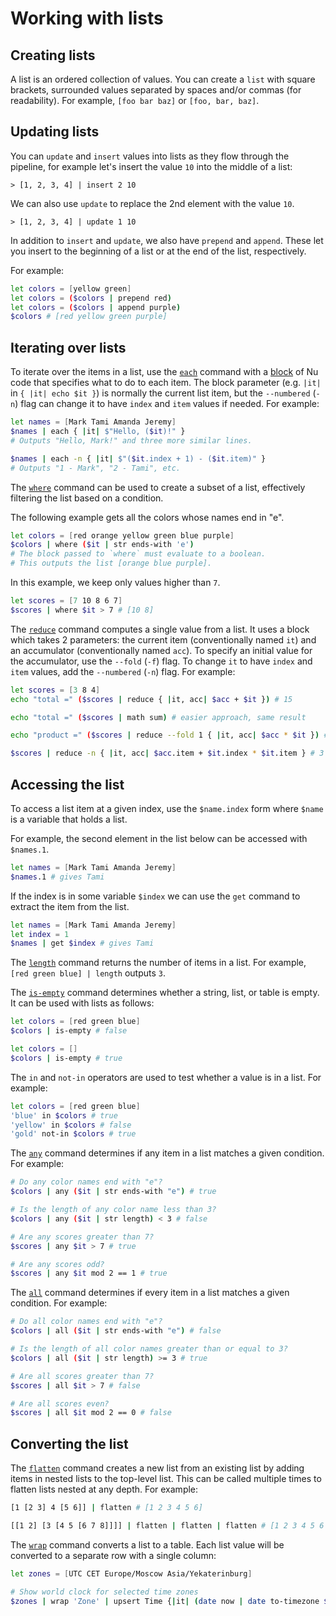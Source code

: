 # Working with lists

## Creating lists

A list is an ordered collection of values.
You can create a `list` with square brackets, surrounded values separated by spaces and/or commas (for readability).
For example, `[foo bar baz]` or `[foo, bar, baz]`.

## Updating lists

You can `update` and `insert` values into lists as they flow through the pipeline, for example let's insert the value `10` into the middle of a list:

```
> [1, 2, 3, 4] | insert 2 10
```

We can also use `update` to replace the 2nd element with the value `10`.

```
> [1, 2, 3, 4] | update 1 10
```

In addition to `insert` and `update`, we also have `prepend` and `append`. These let you insert to the beginning of a list or at the end of the list, respectively.

For example:

```bash
let colors = [yellow green]
let colors = ($colors | prepend red)
let colors = ($colors | append purple)
$colors # [red yellow green purple]
```

## Iterating over lists

To iterate over the items in a list, use the [`each`](commands/each.md) command with a [block](types_of_data.html#blocks)
of Nu code that specifies what to do to each item. The block parameter (e.g. `|it|` in `{ |it| echo $it }`) is normally the current list item, but the `--numbered` (`-n`) flag can change it to have `index` and `item` values if needed. For example:

```bash
let names = [Mark Tami Amanda Jeremy]
$names | each { |it| $"Hello, ($it)!" }
# Outputs "Hello, Mark!" and three more similar lines.

$names | each -n { |it| $"($it.index + 1) - ($it.item)" }
# Outputs "1 - Mark", "2 - Tami", etc.
```

The [`where`](commands/where.md) command can be used to create a subset of a list, effectively filtering the list based on a condition.

The following example gets all the colors whose names end in "e".

```bash
let colors = [red orange yellow green blue purple]
$colors | where ($it | str ends-with 'e')
# The block passed to `where` must evaluate to a boolean.
# This outputs the list [orange blue purple].
```

In this example, we keep only values higher than `7`.

```bash
let scores = [7 10 8 6 7]
$scores | where $it > 7 # [10 8]
```

The [`reduce`](commands/reduce.md) command computes a single value from a list.
It uses a block which takes 2 parameters: the current item (conventionally named `it`) and an accumulator
(conventionally named `acc`). To specify an initial value for the accumulator, use the `--fold` (`-f`) flag.
To change `it` to have `index` and `item` values, add the `--numbered` (`-n`) flag.
For example:

```bash
let scores = [3 8 4]
echo "total =" ($scores | reduce { |it, acc| $acc + $it }) # 15

echo "total =" ($scores | math sum) # easier approach, same result

echo "product =" ($scores | reduce --fold 1 { |it, acc| $acc * $it }) # 96

$scores | reduce -n { |it, acc| $acc.item + $it.index * $it.item } # 3 + 1*8 + 2*4 = 19
```

## Accessing the list

To access a list item at a given index, use the `$name.index` form where `$name` is a variable that holds a list.

For example, the second element in the list below can be accessed with `$names.1`.

```bash
let names = [Mark Tami Amanda Jeremy]
$names.1 # gives Tami
```

If the index is in some variable `$index` we can use the `get` command to extract the item from the list.

```bash
let names = [Mark Tami Amanda Jeremy]
let index = 1
$names | get $index # gives Tami
```

The [`length`](commands/length.md) command returns the number of items in a list.
For example, `[red green blue] | length` outputs `3`.

The [`is-empty`](commands/is-empty.md) command determines whether a string, list, or table is empty.
It can be used with lists as follows:

```bash
let colors = [red green blue]
$colors | is-empty # false

let colors = []
$colors | is-empty # true
```

The `in` and `not-in` operators are used to test whether a value is in a list. For example:

```bash
let colors = [red green blue]
'blue' in $colors # true
'yellow' in $colors # false
'gold' not-in $colors # true
```

The [`any`](commands/any.md) command determines if any item in a list
matches a given condition.
For example:

```bash
# Do any color names end with "e"?
$colors | any ($it | str ends-with "e") # true

# Is the length of any color name less than 3?
$colors | any ($it | str length) < 3 # false

# Are any scores greater than 7?
$scores | any $it > 7 # true

# Are any scores odd?
$scores | any $it mod 2 == 1 # true
```

The [`all`](commands/all.md) command determines if every item in a list
matches a given condition.
For example:

```bash
# Do all color names end with "e"?
$colors | all ($it | str ends-with "e") # false

# Is the length of all color names greater than or equal to 3?
$colors | all ($it | str length) >= 3 # true

# Are all scores greater than 7?
$scores | all $it > 7 # false

# Are all scores even?
$scores | all $it mod 2 == 0 # false
```

## Converting the list

The [`flatten`](commands/flatten.md) command creates a new list from an existing list
by adding items in nested lists to the top-level list.
This can be called multiple times to flatten lists nested at any depth.
For example:

```bash
[1 [2 3] 4 [5 6]] | flatten # [1 2 3 4 5 6]

[[1 2] [3 [4 5 [6 7 8]]]] | flatten | flatten | flatten # [1 2 3 4 5 6 7 8]
```

The [`wrap`](commands/wrap.md) command converts a list to a table. Each list value will
be converted to a separate row with a single column:

```bash
let zones = [UTC CET Europe/Moscow Asia/Yekaterinburg]

# Show world clock for selected time zones
$zones | wrap 'Zone' | upsert Time {|it| (date now | date to-timezone $it.Zone | date format '%Y.%m.%d %H:%M')}
```
